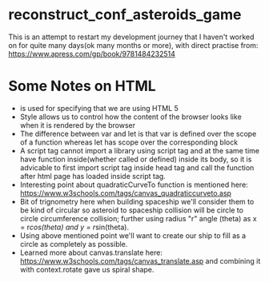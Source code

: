# reconstruct_conf_asteroids_game
This is an attempt to restart my development journey that I haven't worked on for quite many days(ok many months or more), with direct practise from:  https://www.apress.com/gp/book/9781484232514


# Some Notes on HTML

* <!doctype html> is used for specifying that we are using HTML 5
* Style allows us to control how the content of the browser looks like when it is rendered by the browser
* The difference between var and let is that var is defined over the scope of a function whereas let has scope over the corresponding block
* A script tag cannot import a library using script tag and at the same time have function inside(whether called or defined) inside its body, so it is advicable to first import script tag inside head tag and call the function after html page has loaded inside script tag.
* Interesting point about quadraticCurveTo function is mentioned here: https://www.w3schools.com/tags/canvas_quadraticcurveto.asp
* Bit of trignometry here when building spaceship we'll consider them to be kind of circular so asteroid to spaceship collision will be circle to circle circumference collision; further using radius "r" angle (theta) as x = r*cos(theta) and y = r*sin(theta).
* Using above mentioned point we'll want to create our ship to fill as a circle as completely as possible.
* Learned more about canvas.translate here: https://www.w3schools.com/tags/canvas_translate.asp and combining it with context.rotate gave us spiral shape.